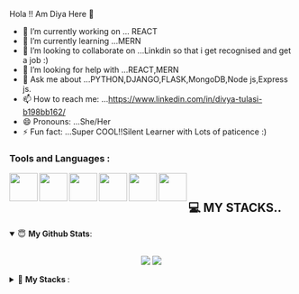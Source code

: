 Hola !! Am Diya Here 👋



- 🔭 I’m currently working on ... REACT
- 🌱 I’m currently learning ...MERN
- 👯 I’m looking to collaborate on ...Linkdin so that i get recognised and get a job :)
- 🤔 I’m looking for help with ...REACT,MERN 
- 💬 Ask me about ...PYTHON,DJANGO,FLASK,MongoDB,Node js,Express js.
- 📫 How to reach me: ...https://www.linkedin.com/in/divya-tulasi-b198bb162/
- 😄 Pronouns: ...She/Her
- ⚡ Fun fact: ...Super COOL!!Silent Learner with Lots of paticence :) 


### **Tools and Languages** : 
<img align="left" src="https://seeklogo.com/images/J/javascript-js-logo-2949701702-seeklogo.com.png" width="50">
<img align="left" src="https://media.giphy.com/media/KzWMBa9V3z8jHJCEC7/giphy.gif" width="50">
<img align="left" src="https://media.giphy.com/media/XAxylRMCdpbEWUAvr8/giphy.gif" width="50">
<img align="left" src="https://media.giphy.com/media/fsEaZldNC8A1PJ3mwp/giphy.gif" width="50">
<img align="left" src="https://upload.wikimedia.org/wikipedia/commons/thumb/9/96/Sass_Logo_Color.svg/1200px-Sass_Logo_Color.svg.png" width="50">
<img align="left" src="https://i.giphy.com/media/IdyAQJVN2kVPNUrojM/200.webp" width="50">
<br />























## 💻 MY STACKS..

<details open>
 <summary> 😇 <b>My Github Stats</b>: </summary>
<br>
<p align = "center">
  <img src = "https://github-readme-stats.vercel.app/api?username=Divya5504&show_icons=true&theme=tokyonight&line_height=27">
  <img src = "https://github-readme-stats.vercel.app/api/top-langs/?username=Divya5504&hide=css,java,html&theme=tokyonight">
</p>

</details>

<details> 
 <summary>🤖 <b>My Stacks </b>: </summary>
<br>

<!--START_SECTION:waka-->


**I'm an Early 🐤** 

```text
🌞 Morning    5 commits    █████░░░░░░░░░░░░░░░░░░░░   19.93% 
🌆 Daytime    3 commits    ████████░░░░░░░░░░░░░░░░░   34.8% 
🌃 Evening    7 commits    ████████░░░░░░░░░░░░░░░░░   33.78% 
🌙 Night      2 commits     ██░░░░░░░░░░░░░░░░░░░░░░░   11.49%

```
📅 **I'm Most Productive on Thursday** 

```text
Monday       5 commits     ██░░░░░░░░░░░░░░░░░░░░░░░   9.29% 
Tuesday      7 commits     ███░░░░░░░░░░░░░░░░░░░░░░   14.86% 
Wednesday    12 commits     ███░░░░░░░░░░░░░░░░░░░░░░   12.16% 
Thursday     15 commits    ████░░░░░░░░░░░░░░░░░░░░░   18.92% 
Friday       7 commits     ██░░░░░░░░░░░░░░░░░░░░░░░   10.98% 
Saturday     13 commits     ████░░░░░░░░░░░░░░░░░░░░░   15.54% 
Sunday       10 commits    ████░░░░░░░░░░░░░░░░░░░░░   18.24%

```


📊 **I Spent My Time On Mostly on React ** 

```text
💬 Programming Languages: 
React                        24 mins          ██████████████████████░░░   90.77% 
Python                   1 min                █░░░░░░░░░░░░░░░░░░░░░░░░   6.74% 
javascript                      0 secs                ░░░░░░░░░░░░░░░░░░░░░░░░░   1.3% 
html                   1 min                  █░░░░░░░░░░░░░░░░░░░░░░░░   6.74%
css                   1 min                   █░░░░░░░░░░░░░░░░░░░░░░░░   6.74%
flask                     0 secs              ░░░░░░░░░░░░░░░░░░░░░░░░░   0.83% 
django                 0 secs                   ░░░░░░░░░░░░░░░░░░░░░░░░░   0.35%

```

**I Mostly Code in Jupyter Notebook sublinetext and vs code ** 

```text
Jupyter Notebook         16 repos            ███████████████░░░░░░░░░░   62.5% 
Html                     78  repos            ███████████░░░░░░░░░░   62.5%
vs code                  11 repos            ███████████████░░░░░░░░░░   62.5%
C++                      15 repo              █░░░░░░░░░░░░░░░░░░░░░░░░   12.25% 
CSS                      26 repo              █░░░░░░░░░░░░░░░░░░░░░░░░   23.25% 
JavaScript               14 repo              █░░░░░░░░░░░░░░░░░░░░░░░░   17.25% 
C                        02 repo              █░░░░░░░░░░░░░░░░░░░░░░░░   3.25%

```



<!--END_SECTION:waka-->

